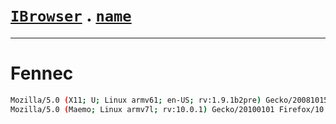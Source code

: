 # [`IBrowser`](/api/main/get-browser.md) . [`name`](../name.md)
---
# Fennec

```sh
Mozilla/5.0 (X11; U; Linux armv61; en-US; rv:1.9.1b2pre) Gecko/20081015 Fennec/1.0a1
Mozilla/5.0 (Maemo; Linux armv7l; rv:10.0.1) Gecko/20100101 Firefox/10.0.1 Fennec/10.0.1
```